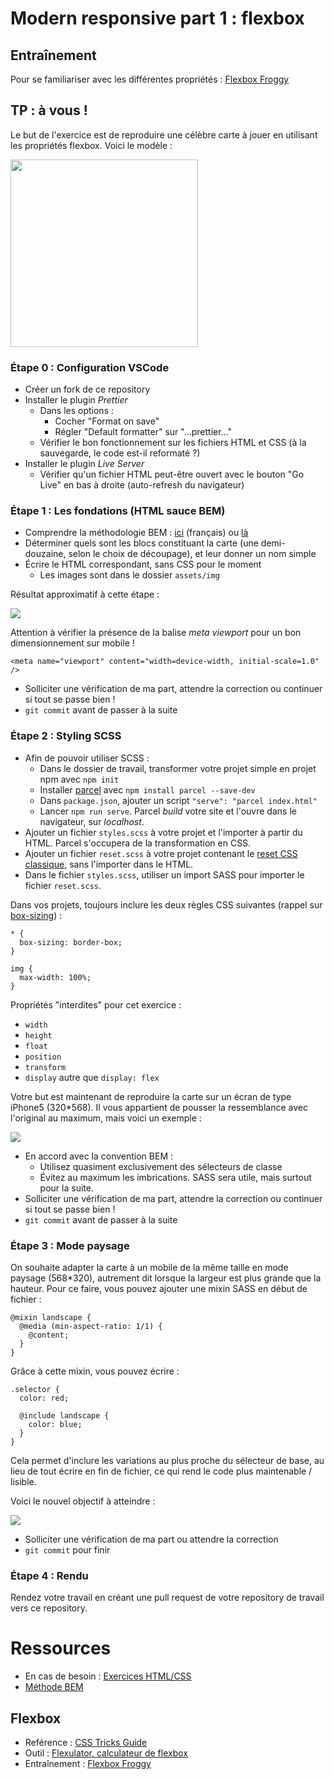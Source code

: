 # Modern responsive part 1 : flexbox

## Entraînement

Pour se familiariser avec les différentes propriétés :
[Flexbox Froggy](https://flexboxfroggy.com/#fr)

## TP : à vous !

Le but de l'exercice est de reproduire une célèbre carte à jouer en utilisant les propriétés flexbox. Voici le modèle :

<img src="assets/models/card.jpg" width="300px">

### Étape 0 : Configuration VSCode

- Créer un fork de ce repository
- Installer le plugin _Prettier_
  - Dans les options :
    - Cocher "Format on save"
    - Régler "Default formatter" sur "...prettier..."
  - Vérifier le bon fonctionnement sur les fichiers HTML et CSS (à la sauvegarde, le code est-il reformaté ?)
- Installer le plugin _Live Server_
  - Vérifier qu'un fichier HTML peut-être ouvert avec le bouton "Go Live" en bas à droite (auto-refresh du navigateur)

### Étape 1 : Les fondations (HTML sauce BEM)

- Comprendre la méthodologie BEM : [ici](https://www.alticreation.com/bem-pour-le-css/) (français) ou [là](https://css-tricks.com/bem-101/)
- Déterminer quels sont les blocs constituant la carte (une demi-douzaine, selon le choix de découpage), et leur donner un nom simple
- Écrire le HTML correspondant, sans CSS pour le moment
  - Les images sont dans le dossier `assets/img`

Résultat approximatif à cette étape :

![](assets/models/html.png)

Attention à vérifier la présence de la balise _meta viewport_ pour un bon dimensionnement sur mobile !

```
<meta name="viewport" content="width=device-width, initial-scale=1.0" />
```

- Solliciter une vérification de ma part, attendre la correction ou continuer si tout se passe bien !
- `git commit` avant de passer à la suite

### Étape 2 : Styling SCSS

- Afin de pouvoir utiliser SCSS :
  - Dans le dossier de travail, transformer votre projet simple en projet npm avec `npm init`
  - Installer [parcel](https://parceljs.org/) avec `npm install parcel --save-dev`
  - Dans `package.json`, ajouter un script `"serve": "parcel index.html"`
  - Lancer `npm run serve`. Parcel _build_ votre site et l'ouvre dans le navigateur, sur _localhost_.
- Ajouter un fichier `styles.scss` à votre projet et l'importer à partir du HTML. Parcel s'occupera de la transformation en CSS.
- Ajouter un fichier `reset.scss` à votre projet contenant le [reset CSS classique](https://meyerweb.com/eric/tools/css/reset/), sans l'importer dans le HTML.
- Dans le fichier `styles.scss`, utiliser un import SASS pour importer le fichier `reset.scss`.

Dans vos projets, toujours inclure les deux règles CSS suivantes (rappel sur [box-sizing](https://developer.mozilla.org/fr/docs/Web/CSS/box-sizing)) :

```
* {
  box-sizing: border-box;
}

img {
  max-width: 100%;
}
```

Propriétés "interdites" pour cet exercice :

- `width`
- `height`
- `float`
- `position`
- `transform`
- `display` autre que `display: flex`

Votre but est maintenant de reproduire la carte sur un écran de type iPhone5 (320\*568). Il vous appartient de pousser la ressemblance avec l'original au maximum, mais voici un exemple :

![](assets/models/portrait.png)

- En accord avec la convention BEM :
  - Utilisez quasiment exclusivement des sélecteurs de classe
  - Évitez au maximum les imbrications. SASS sera utile, mais surtout pour la suite.
- Solliciter une vérification de ma part, attendre la correction ou continuer si tout se passe bien !
- `git commit` avant de passer à la suite

### Étape 3 : Mode paysage

On souhaite adapter la carte à un mobile de la même taille en mode paysage (568\*320), autrement dit lorsque la largeur est plus grande que la hauteur.
Pour ce faire, vous pouvez ajouter une mixin SASS en début de fichier :

```
@mixin landscape {
  @media (min-aspect-ratio: 1/1) {
    @content;
  }
}
```

Grâce à cette mixin, vous pouvez écrire :

```
.selector {
  color: red;

  @include landscape {
    color: blue;
  }
}
```

Cela permet d'inclure les variations au plus proche du sélecteur de base, au lieu de tout écrire en fin de fichier, ce qui rend le code plus maintenable / lisible.

Voici le nouvel objectif à atteindre :

![](assets/models/landscape.png)

- Solliciter une vérification de ma part ou attendre la correction
- `git commit` pour finir

### Étape 4 : Rendu

Rendez votre travail en créant une pull request de votre repository de travail vers ce repository.

# Ressources

- En cas de besoin : [Exercices HTML/CSS](https://htmlcss2018.netlify.com/)
- [Méthode BEM](http://getbem.com/introduction/)

## Flexbox

- Reférence : [CSS Tricks Guide](https://css-tricks.com/snippets/css/a-guide-to-flexbox/)
- Outil : [Flexulator, calculateur de flexbox](https://www.flexulator.com/)
- Entraînement : [Flexbox Froggy](https://flexboxfroggy.com/#fr)
